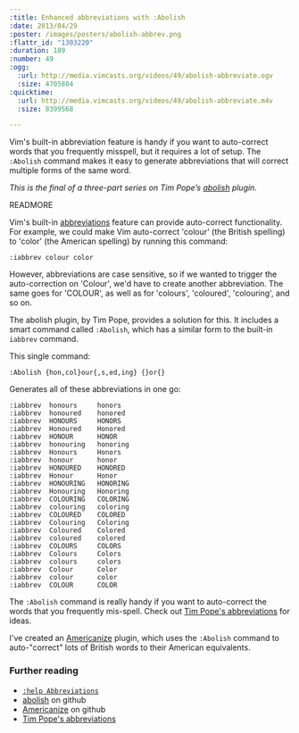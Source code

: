 ```yaml
--- 
:title: Enhanced abbreviations with :Abolish
:date: 2013/04/29
:poster: /images/posters/abolish-abbrev.png
:flattr_id: "1303220"
:duration: 189
:number: 49
:ogg: 
  :url: http://media.vimcasts.org/videos/49/abolish-abbreviate.ogv
  :size: 4705804
:quicktime: 
  :url: http://media.vimcasts.org/videos/49/abolish-abbreviate.m4v
  :size: 8399568

---
```


Vim's built-in abbreviation feature is handy if you want to auto-correct words that you frequently misspell, but it requires a lot of setup. The `:Abolish` command makes it easy to generate abbreviations that will correct multiple forms of the same word.

*This is the final of a three-part series on Tim Pope’s [abolish] plugin.*

[abolish]: https://github.com/tpope/vim-abolish

READMORE


Vim's built-in [abbreviations][ab] feature can provide auto-correct functionality. For example, we could make Vim auto-correct 'colour' (the British spelling) to 'color' (the American spelling) by running this command:

    :iabbrev colour color

However, abbreviations are case sensitive, so if we wanted to trigger the auto-correction on 'Colour', we'd have to create another abbreviation. The same goes for 'COLOUR', as well as for 'colours', 'coloured', 'colouring', and so on.

The abolish plugin, by Tim Pope, provides a solution for this. It includes a smart command called `:Abolish`, which has a similar form to the built-in `iabbrev` command.

This single command:

    :Abolish {hon,col}our{,s,ed,ing} {}or{}

Generates all of these abbreviations in one go:

    :iabbrev  honours     honors
    :iabbrev  honoured    honored
    :iabbrev  HONOURS     HONORS
    :iabbrev  Honoured    Honored
    :iabbrev  HONOUR      HONOR
    :iabbrev  honouring   honoring
    :iabbrev  Honours     Honors
    :iabbrev  honour      honor
    :iabbrev  HONOURED    HONORED
    :iabbrev  Honour      Honor
    :iabbrev  HONOURING   HONORING
    :iabbrev  Honouring   Honoring
    :iabbrev  COLOURING   COLORING
    :iabbrev  colouring   coloring
    :iabbrev  COLOURED    COLORED
    :iabbrev  Colouring   Coloring
    :iabbrev  Coloured    Colored
    :iabbrev  coloured    colored
    :iabbrev  COLOURS     COLORS
    :iabbrev  Colours     Colors
    :iabbrev  colours     colors
    :iabbrev  Colour      Color
    :iabbrev  colour      color
    :iabbrev  COLOUR      COLOR


The `:Abolish` command is really handy if you want to auto-correct the words that you frequently mis-spell. Check out [Tim Pope's abbreviations][tpope] for ideas.

I've created an [Americanize][] plugin, which uses the `:Abolish` command to auto-"correct" lots of British words to their American equivalents.

### Further reading

* [`:help Abbreviations`][ab]
* [abolish][] on github
* [Americanize][] on github
* [Tim Pope's abbreviations][tpope]

[ab]: http://vimdoc.sourceforge.net/htmldoc/map.html#Abbreviations
[abolish]: https://github.com/tpope/vim-abolish
[Americanize]: https://github.com/nelstrom/vim-americanize
[tpope]: https://github.com/tpope/tpope/blob/master/.vim/after/plugin/abolish.vim
